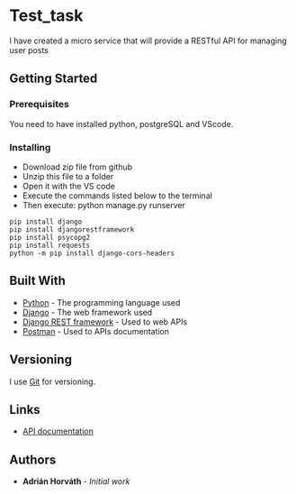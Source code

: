 # Test_task

I have created a micro service that will provide a RESTful API for managing user posts

## Getting Started


### Prerequisites

You need to have installed python, postgreSQL and VScode.


### Installing

* Download zip file from github
* Unzip this file to a folder
* Open it with the VS code
* Execute the commands listed below to the terminal
* Then execute: python manage.py runserver

```
pip install django
pip install djangorestframework
pip install psycopg2
pip install requests
python -m pip install django-cors-headers
```



## Built With

* [Python](https://www.python.org/) - The programming language used
* [Django](https://docs.djangoproject.com) - The web framework used
* [Django REST framework](https://www.django-rest-framework.org/) - Used to web APIs
* [Postman](https://www.postman.com/) - Used to APIs documentation


## Versioning

I use [Git](https://git-scm.com/) for versioning.

## Links

* [API documentation](https://documenter.getpostman.com/view/18653876/UVsLS6p1)

## Authors

* **Adrián Horváth** - *Initial work* 
